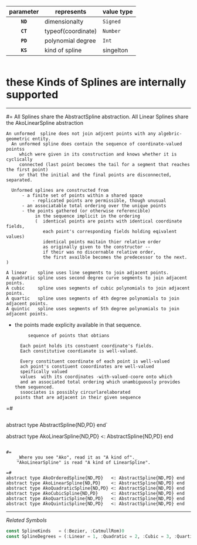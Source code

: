 

   parameter  | represents         | value type  
:------------:|--------------------|-------------
   __`ND`__   | dimensionalty      |  `Signed`   
   __`CT`__   | typeof(coordinate) |  `Number`   
   __`PD`__   | polynomial degree  |  `Int`      
   __`KS`__   | kind of spline     |  singelton   


```

```
# these Kinds of Splines are internally supported


----

#=
    All Splines share the AbstractSpline abstraction.
    All Linear Splines share the AkoLinearSpline abstraction
    
    An unformed  spline does not join adjcent points with any algebric-geometric entity.
      An unformed spline does contain the sequence of coordinate-valued pointss
         which were given in its construction and knows whether it is cyclically
         connected (last point becomes the tail for a segment that reaches the first point)
         or that the initial and the final points are disconnected, separated.         
         
      Unformed splines are constructed from
          - a finite set of points within a shared space
              - replicated points are permissible, though unusual
          - an associatable total ordering over the unique points
          - the points gathered (or otherwise referencible) 
               in the sequence implicit in the ordering
               (  identical points are points with identical coordinate fields,
                  each point's corresponding fields holding eqivalent values)
                  identical points maitain thier relative order
                  as originally given to the constructor --
                  if their was no discernable relative order,
                  the first availble becomes the predecessor to the next. )
               
    A linear    spline uses line segments to join adjacent points.
    A quadratic spline uses second degree curve segments to join adjacent points.
    A cubic     spline uses segments of cubic polynomials to join adjacent points.
    A quartic   spline uses segments of 4th degree polynomials to join adjacent points.
    A quintic   spline uses segments of 5th degree polynomials to join adjacent points.
                

- the points made explicity available in that sequence.
           
           sequence of points that obtians
          
        Each point holds its constuent coordinate's fields. 
        Each constitutive coordianate is well-valued.
        
        Every constituent coordinate of each point is well-valued
        ach point's constiuent cooordinates are well-valued
        speifically valued
        values  with its coordinates -with-valued-coore onto which
        and an associated total ordering which unambiguously provides them sequenced.
        ssoociates is possibly circurlarelaborated    
      points that are adjacent in their given sequence
    
=#
```

```
abstract type AbstractSpline{ND,PD} end`

abstract type AkoLinearSpline{ND,PD} <: AbstractSpline{ND,PD} end
```

#=
    _Where you see "Ako", read it as "A kind of"._
    "AkoLinearSpline" is read "A kind of LinearSpline".
    
=#
abstract type AkoOrderedSpline{ND,PD}   <: AbstractSpline{ND,PD} end
abstract type AkoLinearSpline{ND,PD}    <: AbstractSpline{ND,PD} end
abstract type AkoQuadraticSpline{ND,PD} <: AbstractSpline{ND,PD} end
abstract type AkoCubicSpline{ND,PD}     <: AbstractSpline{ND,PD} end
abstract type AkoQuarticSpline{ND,PD}   <: AbstractSpline{ND,PD} end
abstract type AkoQuinticSpline{ND,PD}   <: AbstractSpline{ND,PD} end
```
-----

_Related Symbols_   

```julia
const SplineKinds   = (:Bezier, :CatmullRom)0
const SplineDegrees = (:Linear = 1, :Quadratic = 2, :Cubic = 3, :Quartic = 4)
```

